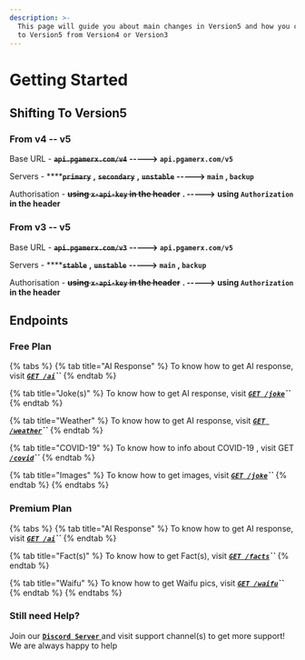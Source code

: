 ```yaml
---
description: >-
  This page will guide you about main changes in Version5 and how you can shift
  to Version5 from Version4 or Version3
---
```


# Getting Started

## Shifting To Version5 

### From v4 -- v5

Base URL - ~~**`api.pgamerx.com/v4`**~~  **-----&gt; `api.pgamerx.com/v5`**

Servers - ****~~**`primary`**~~ **,** ~~**`secondary`**~~ **,** ~~**`unstable`**~~  **-----&gt;  `main` , `backup`**

Authorisation - ~~**using `x-api-key` in the header**~~ **. -----&gt; using `Authorization` in the header**

### From **v3 -- v5**

Base URL - ~~**`api.pgamerx.com/v3`**~~  **-----&gt; `api.pgamerx.com/v5`**

Servers - ****~~**`stable`**~~ **,** ~~**`unstable`**~~  **-----&gt;  `main` , `backup`**

Authorisation - ~~**using `x-api-key` in the header**~~ **. -----&gt; using `Authorization` in the header**

## **Endpoints**

### Free Plan

{% tabs %}
{% tab title="AI Response" %}
To know how to get AI response, visit [_**`GET /ai`**_](../endpoints/ai/)_**\`\`**_
{% endtab %}

{% tab title="Joke\(s\)" %}
To know how to get AI response, visit [_**`GET /joke`**_](../endpoints/joke/)_**\`\`**_
{% endtab %}

{% tab title="Weather" %}
To know how to get AI response, visit [_**`GET /weather`**_](../endpoints/weather.md)_**\`\`**_
{% endtab %}

{% tab title="COVID-19" %}
To know how to info about COVID-19 , visit GET [_**`/covid`**_](../endpoints/get-image.md)_**\`\`**_
{% endtab %}

{% tab title="Images" %}
To know how to get images, visit [_**`GET /joke`**_](../endpoints/get-image-1.md)_**\`\`**_
{% endtab %}
{% endtabs %}

### Premium Plan

{% tabs %}
{% tab title="AI Response" %}
To know how to get AI response, visit [_**`GET /ai`**_](../premium/ai/)_**\`\`**_
{% endtab %}

{% tab title="Fact\(s\)" %}
To know how to get Fact\(s\), visit [_**`GET /facts`**_](../premium/facts.md)_**\`\`**_
{% endtab %}

{% tab title="Waifu" %}
To know how to get Waifu pics, visit [_**`GET /waifu`**_](../premium/waifu.md)_**\`\`**_
{% endtab %}
{% endtabs %}

### Still need Help?

Join our [**`Discord Server`** ](https://u.pgamerx.com/discord)and visit support channel\(s\) to get more support! We are always happy to help





